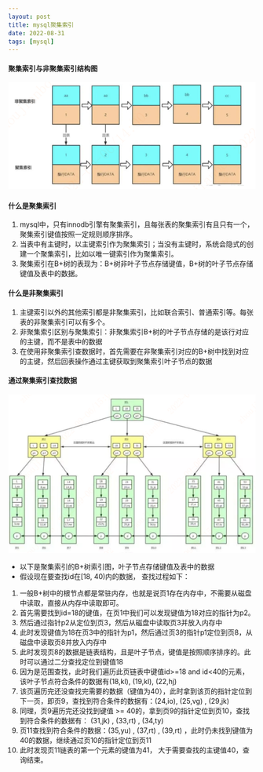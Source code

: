 ```yaml
---
layout: post
title: mysql聚集索引
date: 2022-08-31
tags: [mysql]
---
```


#### 聚集索引与非聚集索引结构图
![聚集索引与普通索引结构图](/images/cluster-index.png)

#### 什么是聚集索引
1. mysql中，只有innodb引擎有聚集索引，且每张表的聚集索引有且只有一个，聚集索引键值按照一定规则顺序排序。
2. 当表中有主键时，以主键索引作为聚集索引；当没有主键时，系统会隐式的创建一个聚集索引，比如以唯一键索引作为聚集索引。
3. 聚集索引在B+树的表现为：B+树非叶子节点存储键值，B+树的叶子节点存储键值及表中的数据。

#### 什么是非聚集索引
1. 主键索引以外的其他索引都是非聚集索引，比如联合索引、普通索引等。每张表的非聚集索引可以有多个。
2. 非聚集索引区别与聚集索引：非聚集索引B+树的叶子节点存储的是该行对应的主键，而不是表中的数据
3. 在使用非聚集索引查数据时，首先需要在非聚集索引对应的B+树中找到对应的主键，然后回表操作通过主键获取到聚集索引叶子节点的数据

#### 通过聚集索引查找数据
![聚集索引查找数据过程](/images/B+tree.png)
- 以下是聚集索引的B+树索引图，叶子节点存储键值及表中的数据
-  假设现在要查找id在[18, 40)内的数据， 查找过程如下：
1. 一般B+树中的根节点都是常驻内存，也就是说页1存在内存中，不需要从磁盘中读取，直接从内存中读取即可。
2. 首先需要找到id=18的键值，在页1中我们可以发现键值为18对应的指针为p2。
3. 然后通过指针p2从定位到页3，然后从磁盘中读取页3并放入内存中
4. 此时发现键值为18在页3中的指针为p1，然后通过页3的指针p1定位到页8，从磁盘中读取页8并放入内存中
5. 此时发现页8的数据是链表结构，且是叶子节点，键值是按照顺序排序的。此时可以通过二分查找定位到键值18
6. 因为是范围查找，此时我们遍历此页链表中键值id>=18 and id<40的元素，该叶子节点符合条件的数据有(18,kl), (19,kl), (22,hj)
7. 该页遍历完还没查找完需要的数据（键值为40），此时拿到该页的指针定位到下一页，即页9，查找到符合条件的数据有：(24,io), (25,vg) , (29,jk)
8. 同理，页9遍历完还没找到键值 >= 40的，拿到页9的指针定位到页10，查找到符合条件的数据有： (31,jk) , (33,rt) , (34,ty) 
9. 页11查找到符合条件的数据：(35,yu) , (37,rt) , (39,rt) ，此时仍未找到键值为40的数据，继续通过页10的指针定位到页11
10. 此时发现页11链表的第一个元素的键值为41， 大于需要查找的主键值40，查询结束。

